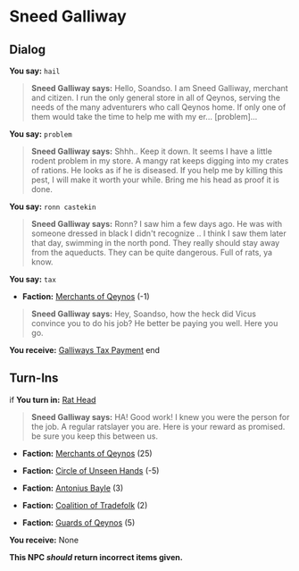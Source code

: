 # Sneed Galliway
## Dialog

**You say:** `hail`



>**Sneed Galliway says:** Hello, Soandso. I am Sneed Galliway, merchant and citizen. I run the only general store in all of Qeynos, serving the needs of the many adventurers who call Qeynos home. If only one of them would take the time to help me with my er... [problem]...

**You say:** `problem`



>**Sneed Galliway says:** Shhh.. Keep it down. It seems I have a little rodent problem in my store. A mangy rat keeps digging into my crates of rations. He looks as if he is diseased. If you help me by killing this pest, I will make it worth your while. Bring me his head as proof it is done.

**You say:** `ronn castekin`



>**Sneed Galliway says:** Ronn? I saw him a few days ago. He was with someone dressed in black I didn't recognize .. I think I saw them later that day, swimming in the north pond. They really should stay away from the aqueducts. They can be quite dangerous. Full of rats, ya know.

**You say:** `tax`



* __Faction:__ [Merchants of Qeynos](/faction/291) (-1)




>**Sneed Galliway says:** Hey, Soandso, how the heck did Vicus convince you to do his job? He better be paying you well. Here you go.


**You receive:**  [Galliways Tax Payment](/item/13172)
end

## Turn-Ins






if **You turn in:** [Rat Head](/item/13717)


>**Sneed Galliway says:** HA! Good work! I knew you were the person for the job. A regular ratslayer you are. Here is your reward as promised. be sure you keep this between us.





* __Faction:__ [Merchants of Qeynos](/faction/291) (25)


* __Faction:__ [Circle of Unseen Hands](/faction/223) (-5)


* __Faction:__ [Antonius Bayle](/faction/219) (3)


* __Faction:__ [Coalition of Tradefolk](/faction/229) (2)


* __Faction:__ [Guards of Qeynos](/faction/262) (5)


 **You receive:** None 



**This NPC *should* return incorrect items given.**


